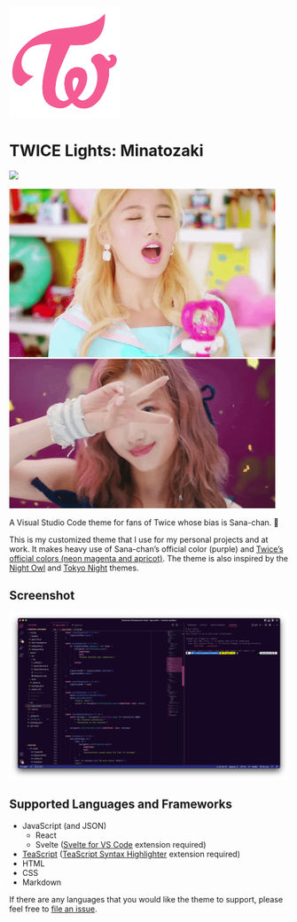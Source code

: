 <img src="resources/twice-logo.png" alt="Twice logo" width="200"/>

TWICE Lights: Minatozaki
========================

<p>
    <a href="https://twitter.com/ohayoukris">
        <img src="https://img.shields.io/badge/Contact-@ohayoukris-lightgrey.svg?style=for-the-badge&logo=twitter"/>
    </a>
</p>

![Sana (Cheer Up)](resources/sana-cheer-up.gif)
![Sana (The Feels)](resources/sana-the-feels.gif)

A Visual Studio Code theme for fans of Twice whose bias is Sana-chan. 💜

This is my customized theme that I use for my personal projects and at work.
It makes heavy use of Sana-chan’s official color (purple) and
[Twice’s official colors (neon magenta and apricot)](https://twitter.com/jypetwice/status/779329700501913600).
The theme is also inspired by the
[Night Owl](https://marketplace.visualstudio.com/items?itemName=sdras.night-owl)
and
[Tokyo Night](https://marketplace.visualstudio.com/items?itemName=enkia.tokyo-night)
themes.

Screenshot
----------

![TWICE Lights: Minatozaki](resources/screenshot.png)

Supported Languages and Frameworks
----------------------------------

  * JavaScript (and JSON)
    * React
    * Svelte
      ([Svelte for VS Code](https://marketplace.visualstudio.com/items?itemName=svelte.svelte-vscode)
      extension required)
  * [TeaScript](https://github.com/axel669/teascript)
    ([TeaScript Syntax Highlighter](https://marketplace.visualstudio.com/items?itemName=axel669.teascript-syntax)
    extension required)
  * HTML
  * CSS
  * Markdown

If there are any languages that you would like the theme to support, please feel
free to
[file an issue](https://github.com/kristorres/twicelights-minatozaki-vscode-theme/issues).
